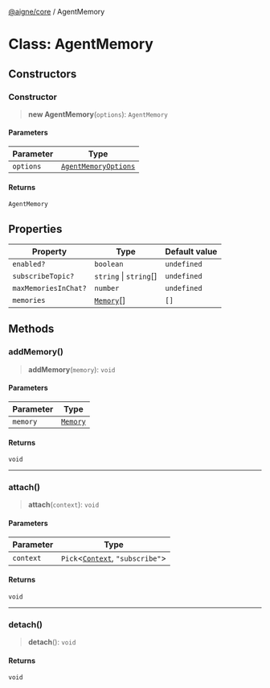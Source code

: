 [@aigne/core](../wiki/Home) / AgentMemory

# Class: AgentMemory

## Constructors

### Constructor

> **new AgentMemory**(`options`): `AgentMemory`

#### Parameters

| Parameter | Type                                                         |
| --------- | ------------------------------------------------------------ |
| `options` | [`AgentMemoryOptions`](../wiki/Interface.AgentMemoryOptions) |

#### Returns

`AgentMemory`

## Properties

| Property                                            | Type                                   | Default value |
| --------------------------------------------------- | -------------------------------------- | ------------- |
| <a id="enabled"></a> `enabled?`                     | `boolean`                              | `undefined`   |
| <a id="subscribetopic"></a> `subscribeTopic?`       | `string` \| `string`[]                 | `undefined`   |
| <a id="maxmemoriesinchat"></a> `maxMemoriesInChat?` | `number`                               | `undefined`   |
| <a id="memories"></a> `memories`                    | [`Memory`](../wiki/Interface.Memory)[] | `[]`          |

## Methods

### addMemory()

> **addMemory**(`memory`): `void`

#### Parameters

| Parameter | Type                                 |
| --------- | ------------------------------------ |
| `memory`  | [`Memory`](../wiki/Interface.Memory) |

#### Returns

`void`

---

### attach()

> **attach**(`context`): `void`

#### Parameters

| Parameter | Type                                                            |
| --------- | --------------------------------------------------------------- |
| `context` | `Pick`\<[`Context`](../wiki/Interface.Context), `"subscribe"`\> |

#### Returns

`void`

---

### detach()

> **detach**(): `void`

#### Returns

`void`
